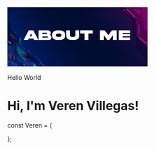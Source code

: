 <html>
  <head>
    <link rel="stylesheet" href="./Assets/style.css">
  </head>
  <body>
    <div margin="auto">
      <picture>
        <img src=/Assets/aboutMe.png>
      </picture>
      <p>
        Hello World
      </p>
    </div>
  </body>
</html>

# Hi, I'm Veren Villegas!
<!--
**Vommy/Vommy** is a ✨ _special_ ✨ repository because its `README.md` (this file) appears on your GitHub profile.

Here are some ideas to get you started:

- 🔭 I’m currently working on ...
- 🌱 I’m currently learning ...
- 👯 I’m looking to collaborate on ...
- 🤔 I’m looking for help with ...
- 💬 Ask me about ...
- 📫 How to reach me: ...
- 😄 Pronouns: ...
- ⚡ Fun fact: ...
-->
const Veren = {

};
